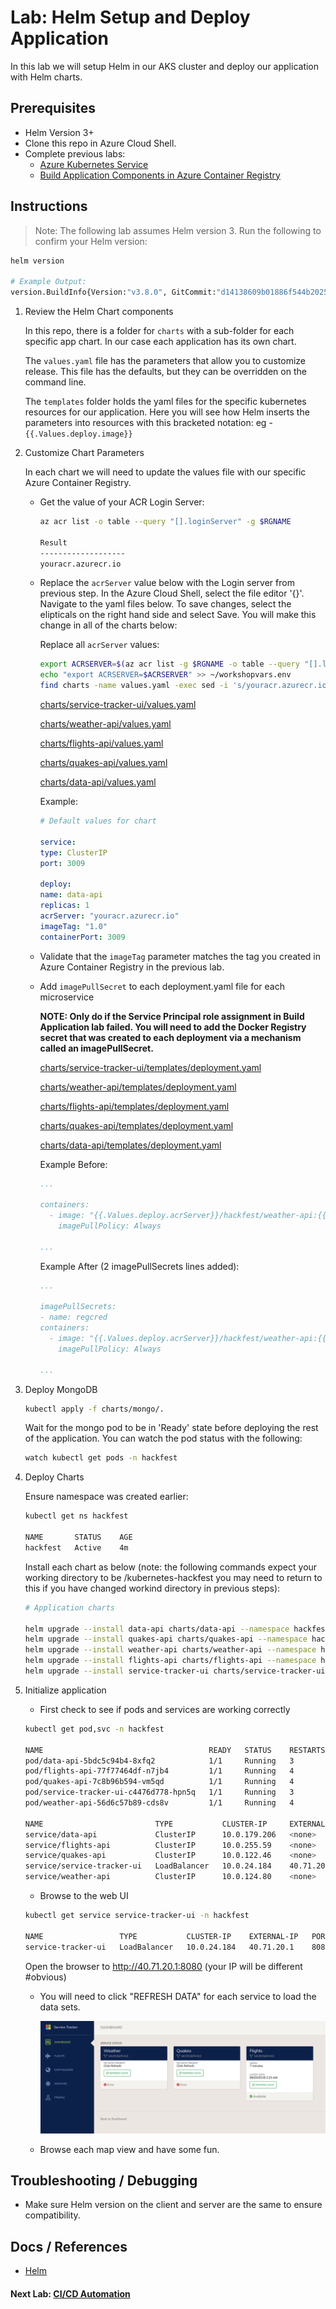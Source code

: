 # Lab: Helm Setup and Deploy Application

In this lab we will setup Helm in our AKS cluster and deploy our application with Helm charts.

## Prerequisites

* Helm Version 3+
* Clone this repo in Azure Cloud Shell.
* Complete previous labs:
    * [Azure Kubernetes Service](../create-aks-cluster/README.md)
    * [Build Application Components in Azure Container Registry](../build-application/README.md)

## Instructions

>Note: The following lab assumes Helm version 3. Run the following to confirm your Helm version:
```bash
helm version

# Example Output:
version.BuildInfo{Version:"v3.8.0", GitCommit:"d14138609b01886f544b2025f5000351c9eb092e", GitTreeState:"clean", GoVersion:"go1.17.5"}
```

1. Review the Helm Chart components

    In this repo, there is a folder for `charts` with a sub-folder for each specific app chart. In our case each application has its own chart. 

    The `values.yaml` file has the parameters that allow you to customize release. This file has the defaults, but they can be overridden on the command line. 

    The `templates` folder holds the yaml files for the specific kubernetes resources for our application. Here you will see how Helm inserts the parameters into resources with this bracketed notation: eg -  `{{.Values.deploy.image}}`

1. Customize Chart Parameters

    In each chart we will need to update the values file with our specific Azure Container Registry. 

    * Get the value of your ACR Login Server:

        ```bash
        az acr list -o table --query "[].loginServer" -g $RGNAME

        Result
        -------------------
        youracr.azurecr.io

        ```

    * Replace the `acrServer` value below with the Login server from previous step. In the Azure Cloud Shell, select the file editor '{}'.  Navigate to the yaml files below.  To save changes, select the elipticals on the right hand side and select Save. You will make this change in all of the charts below:
    
        Replace all `acrServer` values:
        ```bash
        export ACRSERVER=$(az acr list -g $RGNAME -o table --query "[].loginServer" --output json | jq -r '.[]')
        echo "export ACRSERVER=$ACRSERVER" >> ~/workshopvars.env
        find charts -name values.yaml -exec sed -i 's/youracr.azurecr.io/'${ACRSERVER}'/g' {} \;

        ```

        [charts/service-tracker-ui/values.yaml](../../charts/service-tracker-ui/values.yaml)

        [charts/weather-api/values.yaml](../../charts/weather-api/values.yaml)

        [charts/flights-api/values.yaml](../../charts/flights-api/values.yaml)

        [charts/quakes-api/values.yaml](../../charts/quakes-api/values.yaml)

        [charts/data-api/values.yaml](../../charts/data-api/values.yaml)

        Example:
        ```yaml
        # Default values for chart

        service:
        type: ClusterIP
        port: 3009

        deploy:
        name: data-api
        replicas: 1
        acrServer: "youracr.azurecr.io"
        imageTag: "1.0"
        containerPort: 3009
        ```

    * Validate that the `imageTag` parameter matches the tag you created in Azure Container Registry in the previous lab.

    * Add `imagePullSecret` to each deployment.yaml file for each microservice

        **NOTE: Only do if the Service Principal role assignment in Build Application lab failed. You will need to add the Docker Registry secret that was created to each deployment via a mechanism called an imagePullSecret.**

        [charts/service-tracker-ui/templates/deployment.yaml](../../charts/service-tracker-ui/templates/deployment.yaml)

        [charts/weather-api/templates/deployment.yaml](../../charts/weather-api/templates/deployment.yaml)

        [charts/flights-api/templates/deployment.yaml](../../charts/flights-api/templates/deployment.yaml)

        [charts/quakes-api/templates/deployment.yaml](../../charts/quakes-api/templates/deployment.yaml)

        [charts/data-api/templates/deployment.yaml](../../charts/data-api/templates/deployment.yaml)

        Example Before:
        ```yaml
        ...

        containers:
          - image: "{{.Values.deploy.acrServer}}/hackfest/weather-api:{{.Values.deploy.imageTag}}"
            imagePullPolicy: Always

        ...
        ```

        Example After (2 imagePullSecrets lines added):
        ```yaml
        ...

        imagePullSecrets:
        - name: regcred
        containers:
          - image: "{{.Values.deploy.acrServer}}/hackfest/weather-api:{{.Values.deploy.imageTag}}"
            imagePullPolicy: Always

        ...
        ```

1. Deploy MongoDB

    ```bash
    kubectl apply -f charts/mongo/.
    ```

    Wait for the mongo pod to be in 'Ready' state before deploying the rest of the application. You can watch the pod status with the following:

    ```bash
    watch kubectl get pods -n hackfest
    ```

2. Deploy Charts

    Ensure namespace was created earlier:
    ```bash
    kubectl get ns hackfest

    NAME       STATUS    AGE
    hackfest   Active    4m
    ```

    Install each chart as below (note: the following commands expect your working directory to be /kubernetes-hackfest you may need to return to this if you have changed workind directory in previous steps):

    ```bash
    # Application charts

    helm upgrade --install data-api charts/data-api --namespace hackfest
    helm upgrade --install quakes-api charts/quakes-api --namespace hackfest
    helm upgrade --install weather-api charts/weather-api --namespace hackfest
    helm upgrade --install flights-api charts/flights-api --namespace hackfest
    helm upgrade --install service-tracker-ui charts/service-tracker-ui --namespace hackfest
    ```

3. Initialize application

    * First check to see if pods and services are working correctly

    ```bash
    kubectl get pod,svc -n hackfest

    NAME                                     READY   STATUS    RESTARTS   AGE
    pod/data-api-5bdc5c94b4-8xfq2            1/1     Running   3          5d3h
    pod/flights-api-77f77464df-n7jb4         1/1     Running   4          5d15h
    pod/quakes-api-7c8b96b594-vm5qd          1/1     Running   4          5d15h
    pod/service-tracker-ui-c4476d778-hpn5q   1/1     Running   3          5d6h
    pod/weather-api-56d6c57b89-cds8v         1/1     Running   4          5d15h

    NAME                         TYPE           CLUSTER-IP     EXTERNAL-IP   PORT(S)          AGE
    service/data-api             ClusterIP      10.0.179.206   <none>        3009/TCP         7d4h
    service/flights-api          ClusterIP      10.0.255.59    <none>        3003/TCP         7d4h
    service/quakes-api           ClusterIP      10.0.122.46    <none>        3012/TCP         7d4h
    service/service-tracker-ui   LoadBalancer   10.0.24.184    40.71.20.1    8080:30757/TCP   5d6h
    service/weather-api          ClusterIP      10.0.124.80    <none>        3015/TCP         7d4h
    ```

    * Browse to the web UI

    ```bash
    kubectl get service service-tracker-ui -n hackfest

    NAME                 TYPE           CLUSTER-IP    EXTERNAL-IP   PORT(S)          AGE
    service-tracker-ui   LoadBalancer   10.0.24.184   40.71.20.1    8080:30757/TCP   5d6h
    ```

    Open the browser to http://40.71.20.1:8080 (your IP will be different #obvious)

    * You will need to click "REFRESH DATA" for each service to load the data sets.

        ![Service Tracker UI](service-tracker-ui.png)

    * Browse each map view and have some fun.

## Troubleshooting / Debugging

* Make sure Helm version on the client and server are the same to ensure compatibility.

## Docs / References

* [Helm](http://helm.sh)

#### Next Lab: [CI/CD Automation](../cicd-automation/README.md)
